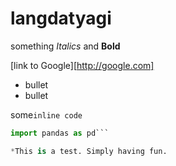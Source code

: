 langdatyagi
===========
something *Italics* and **Bold**

[link to Google][http://google.com]

* bullet
* bullet

some`inline code`

```python
import pandas as pd```

*This is a test. Simply having fun.